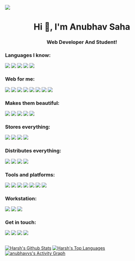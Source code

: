 ![](https://raw.githubusercontent.com/halfrost/halfrost/master/icons/header_.png)
<h1 align="center">Hi 👋, I'm Anubhav Saha</h1>
<h3 align="center">Web Developer And Student!</h3>

### Languages I know:
![](https://img.shields.io/badge/Python-3776AB?style=for-the-badge&logo=python&logoColor=white)
![](https://img.shields.io/badge/JavaScript-F7DF1E?style=for-the-badge&logo=javascript&logoColor=black)
![](https://img.shields.io/badge/C%2B%2B-00599C?style=for-the-badge&logo=c%2B%2B&logoColor=white)
![](https://img.shields.io/badge/Java-ED8B00?style=for-the-badge&logo=java&logoColor=white)
![](https://img.shields.io/badge/C-00599C?style=for-the-badge&logo=c&logoColor=white)

### Web for me:<br>
![](https://img.shields.io/badge/React-20232A?style=for-the-badge&logo=react&logoColor=61DAFB)
![](https://img.shields.io/badge/Node.js-339933?style=for-the-badge&logo=nodedotjs&logoColor=white)
![](https://img.shields.io/badge/Express.js-000000?style=for-the-badge&logo=express&logoColor=white)
![](https://img.shields.io/badge/Redux-593D88?style=for-the-badge&logo=redux&logoColor=white)
![](https://img.shields.io/badge/Electron-2B2E3A?style=for-the-badge&logo=electron&logoColor=9FEAF9)
![](https://img.shields.io/badge/GraphQl-E10098?style=for-the-badge&logo=graphql&logoColor=white)
![](https://img.shields.io/badge/Socket.io-010101?&style=for-the-badge&logo=Socket.io&logoColor=white)
![](https://img.shields.io/badge/jQuery-0769AD?style=for-the-badge&logo=jquery&logoColor=white)

### Makes them beautiful:<br>
![](https://img.shields.io/badge/Sass-CC6699?style=for-the-badge&logo=sass&logoColor=white)
![](https://img.shields.io/badge/Tailwind_CSS-38B2AC?style=for-the-badge&logo=tailwind-css&logoColor=white)
![](https://img.shields.io/badge/Bootstrap-563D7C?style=for-the-badge&logo=bootstrap&logoColor=white)
![](https://img.shields.io/badge/styled--components-DB7093?style=for-the-badge&logo=styled-components&logoColor=white)
![](https://img.shields.io/badge/Material--UI-0081CB?style=for-the-badge&logo=material-ui&logoColor=white)

### Stores everything:<br>
![](https://img.shields.io/badge/MySQL-00000F?style=for-the-badge&logo=mysql&logoColor=white)
![](https://img.shields.io/badge/PostgreSQL-316192?style=for-the-badge&logo=postgresql&logoColor=white)
![](https://img.shields.io/badge/MongoDB-4EA94B?style=for-the-badge&logo=mongodb&logoColor=white)
![](https://img.shields.io/badge/firebase-ffca28?style=for-the-badge&logo=firebase&logoColor=black)

###  Distributes everything:
![](https://img.shields.io/badge/Heroku-430098?style=for-the-badge&logo=heroku&logoColor=white)
![](https://img.shields.io/badge/Netlify-00C7B7?style=for-the-badge&logo=netlify&logoColor=white)
![](https://img.shields.io/badge/Amazon_AWS-232F3E?style=for-the-badge&logo=amazon-aws&logoColor=white)
![](https://img.shields.io/badge/GitHub_Actions-2088FF?style=for-the-badge&logo=github-actions&logoColor=white)

### Tools and platforms:
![](https://img.shields.io/badge/Ubuntu-E95420?style=for-the-badge&logo=ubuntu&logoColor=white)
![](https://img.shields.io/badge/Visual_Studio_Code-0078D4?style=for-the-badge&logo=visual%20studio%20code&logoColor=white)
![](https://img.shields.io/badge/eslint-3A33D1?style=for-the-badge&logo=eslint&logoColor=white)
![](https://img.shields.io/badge/prettier-1A2C34?style=for-the-badge&logo=prettier&logoColor=F7BA3E)
![](https://img.shields.io/badge/Google_chrome-4285F4?style=for-the-badge&logo=Google-chrome&logoColor=white)
![](https://img.shields.io/badge/Figma-F24E1E?style=for-the-badge&logo=figma&logoColor=white)
![](https://img.shields.io/badge/Adobe%20XD-470137?style=for-the-badge&logo=Adobe%20XD&logoColor=#FF61F6)

### Workstation:
![](https://img.shields.io/badge/Windows-Acer_Predator-0078D6?style=for-the-badge&logo=windows&logoColor=white)
![](https://img.shields.io/badge/NVIDIA-GTX1060-76B900?style=for-the-badge&logo=nvidia&logoColor=white)
![](https://img.shields.io/badge/Intel-Core_i5_8th-0071C5?style=for-the-badge&logo=intel&logoColor=white)

### Get in touch:
[![](https://img.shields.io/badge/Twitter-1DA1F2?style=for-the-badge&logo=twitter&logoColor=white)](https://twitter.com/anubhavvs)
[![](https://img.shields.io/badge/Gmail-D14836?style=for-the-badge&logo=gmail&logoColor=white)](mailto:anubhavvsaha2001@gmail.com@gmail.com)
[![](https://img.shields.io/badge/LinkedIn-0077B5?style=for-the-badge&logo=linkedin&logoColor=white)](https://www.linkedin.com/in/anubhavvs/)
[![](https://img.shields.io/badge/Steam-000000?style=for-the-badge&logo=steam&logoColor=white)](https://steamcommunity.com/id/anubhavvs)

<br>
<a href="https://github.com/anubhavvs/github-readme-stats"><img alt="Harsh's Github Stats" src="https://github-readme-stats.vercel.app/api?username=anubhavvs&show_icons=true&count_private=true&theme=react&hide_border=true&bg_color=0D1117" /></a>
<a href="https://github.com/anubhavvs/github-readme-stats"><img alt="Harsh's Top Languages" src="https://github-readme-stats.vercel.app/api/top-langs/?username=anubhavvs&langs_count=8&count_private=true&layout=compact&theme=react&hide_border=true&bg_color=0D1117" /></a>
<br>
<a href="https://github.com/anubhavvs/github-readme-activity-graph"><img alt="anubhavvs's Activity Graph" src="https://activity-graph.herokuapp.com/graph?username=anubhavvs&bg_color=0D1117&color=5BCDEC&line=5BCDEC&point=FFFFFF&hide_border=true" /></a>

